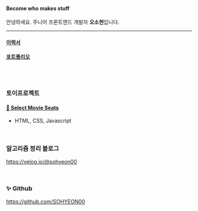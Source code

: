 
#### Become who makes stuff
안녕하세요.
주니어 프론트엔드 개발자 **오소현**입니다.
***

#### [이력서](https://drive.google.com/file/d/1hpR31UCxIin6FAU04O8ZTKDC4_UWTLPK/view?usp=sharing)
#### [포트폴리오]()
<br/><br/>

### 토이프로젝트

####  [🎥  Select Movie Seats](/토이프로젝트/Movie_seats_booking)
 - HTML, CSS, Javascript


<br/>

### 알고리즘 정리 블로그 
https://velog.io/@sohyeon00

<br/>

### ✨ Github
https://github.com/SOHYEON00
